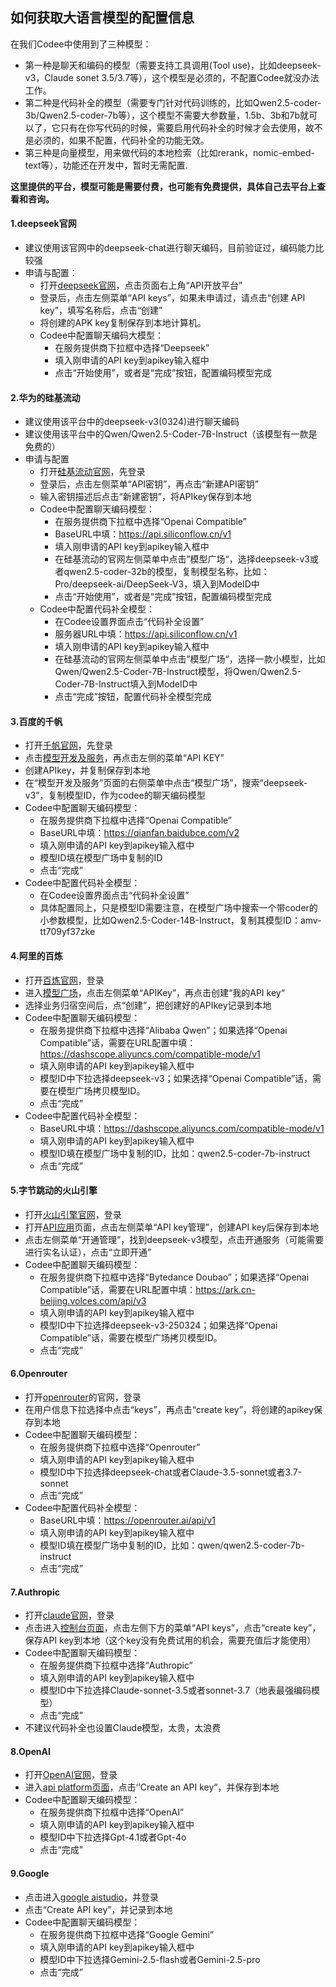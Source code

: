 ## 如何获取大语言模型的配置信息

在我们Codee中使用到了三种模型：

- 第一种是聊天和编码的模型（需要支持工具调用(Tool use)，比如deepseek-v3，Claude sonet 3.5/3.7等），这个模型是必须的，不配置Codee就没办法工作。
- 第二种是代码补全的模型（需要专门针对代码训练的，比如Qwen2.5-coder-3b/Qwen2.5-coder-7b等），这个模型不需要大参数量，1.5b、3b和7b就可以了，它只有在你写代码的时候，需要启用代码补全的时候才会去使用，故不是必须的，如果不配置，代码补全的功能无效。
- 第三种是向量模型，用来做代码的本地检索（比如rerank，nomic-embed-text等），功能还在开发中，暂时无需配置.

**这里提供的平台，模型可能是需要付费，也可能有免费提供，具体自己去平台上查看和咨询。**

#### 1.deepseek官网

- 建议使用该官网中的deepseek-chat进行聊天编码，目前验证过，编码能力比较强
- 申请与配置：
  - 打开[deepseek官网](https://deepseek.com)，点击页面右上角“API开放平台”
  - 登录后，点击左侧菜单“API keys”，如果未申请过，请点击“创建 API key”，填写名称后，点击“创建”
  - 将创建的APK key复制保存到本地计算机。
  - Codee中配置聊天编码大模型：
    - 在服务提供商下拉框中选择“Deepseek”
    - 填入刚申请的API key到apikey输入框中
    - 点击“开始使用”，或者是“完成”按钮，配置编码模型完成

#### 2.华为的硅基流动

- 建议使用该平台中的deepseek-v3(0324)进行聊天编码
- 建议使用该平台中的Qwen/Qwen2.5-Coder-7B-Instruct（该模型有一款是免费的）
- 申请与配置
  - 打开[硅基流动官网](https://siliconflow.cn/)，先登录
  - 登录后，点击左侧菜单“API密钥”，再点击“新建API密钥”
  - 输入密钥描述后点击“新建密钥”，将APIkey保存到本地
  - Codee中配置聊天编码模型：
    - 在服务提供商下拉框中选择“Openai Compatible”
    - BaseURL中填：https://api.siliconflow.cn/v1
    - 填入刚申请的API key到apikey输入框中
    - 在硅基流动的官网左侧菜单中点击”模型广场“，选择deepseek-v3或者qwen2.5-coder-32b的模型，复制模型名称，比如：Pro/deepseek-ai/DeepSeek-V3，填入到ModeID中
    - 点击“开始使用”，或者是“完成”按钮，配置编码模型完成
  - Codee中配置代码补全模型：
    - 在Codee设置界面点击“代码补全设置”
    - 服务器URL中填：https://api.siliconflow.cn/v1
    - 填入刚申请的API key到apikey输入框中
    - 在硅基流动的官网左侧菜单中点击”模型广场“，选择一款小模型，比如Qwen/Qwen2.5-Coder-7B-Instruct模型，将Qwen/Qwen2.5-Coder-7B-Instruct填入到ModeID中
    - 点击“完成”按钮，配置代码补全模型完成

#### 3.百度的千帆

- 打开[千帆官网](https://cloud.baidu.com/product-s/qianfan_home)，先登录
- 点击[模型开发及服务](https://cloud.baidu.com/product-s/qianfan_modelbuilder)，再点击左侧的菜单“API KEY”
- 创建APIkey，并复制保存到本地
- 在“模型开发及服务”页面的右侧菜单中点击“模型广场”，搜索“deepseek-v3”，复制模型ID，作为codee的聊天编码模型
- Codee中配置聊天编码模型：
  - 在服务提供商下拉框中选择“Openai Compatible”
  - BaseURL中填：https://qianfan.baidubce.com/v2
  - 填入刚申请的API key到apikey输入框中
  - 模型ID填在模型广场中复制的ID
  - 点击“完成”
- Codee中配置代码补全模型：
  - 在Codee设置界面点击“代码补全设置”
  - 具体配置同上，只是模型ID需要注意，在模型广场中搜索一个带coder的小参数模型，比如Qwen2.5-Coder-14B-Instruct，复制其模型ID：amv-tt709yf37zke

#### 4.阿里的百炼

- 打开[百炼官网](https://www.aliyun.com/product/bailian/)，登录
- 进入[模型广场](https://bailian.console.aliyun.com/?tab=model#/model-market)，点击左侧菜单“APIKey”，再点击创建“我的API key“
- 选择业务归宿空间后，点“创建”，把创建好的APIkey记录到本地
- Codee中配置聊天编码模型：
  - 在服务提供商下拉框中选择“Alibaba Qwen”；如果选择“Openai Compatible”话，需要在URL配置中填：https://dashscope.aliyuncs.com/compatible-mode/v1
  - 填入刚申请的API key到apikey输入框中
  - 模型ID中下拉选择deepseek-v3；如果选择“Openai Compatible”话，需要在模型广场拷贝模型ID。
  - 点击“完成”
- Codee中配置代码补全模型：
  - BaseURL中填：https://dashscope.aliyuncs.com/compatible-mode/v1
  - 填入刚申请的API key到apikey输入框中
  - 模型ID填在模型广场中复制的ID，比如：qwen2.5-coder-7b-instruct
  - 点击“完成”

#### 5.字节跳动的火山引擎

- 打开[火山引擎官网](https://www.volcengine.com/)，登录
- 打开[API应用](https://console.volcengine.com/ark/region:ark+cn-beijing/overview?briefPage=0&briefType=introduce&type=new)页面，点击左侧菜单“API key管理”，创建API key后保存到本地
- 点击左侧菜单“开通管理”，找到deepseek-v3模型，点击开通服务（可能需要进行实名认证），点击“立即开通”
- Codee中配置聊天编码模型：
  - 在服务提供商下拉框中选择“Bytedance Doubao”；如果选择“Openai Compatible”话，需要在URL配置中填：https://ark.cn-beijing.volces.com/api/v3
  - 填入刚申请的API key到apikey输入框中
  - 模型ID中下拉选择deepseek-v3-250324；如果选择“Openai Compatible”话，需要在模型广场拷贝模型ID。
  - 点击“完成”

#### 6.Openrouter

- 打开[openrouter](https://openrouter.ai/)的官网，登录
- 在用户信息下拉选择中点击“keys”，再点击“create key”，将创建的apikey保存到本地
- Codee中配置聊天编码模型：
  - 在服务提供商下拉框中选择“Openrouter”
  - 填入刚申请的API key到apikey输入框中
  - 模型ID中下拉选择deepseek-chat或者Claude-3.5-sonnet或者3.7-sonnet
  - 点击“完成”
- Codee中配置代码补全模型：
  - BaseURL中填：https://openrouter.ai/api/v1
  - 填入刚申请的API key到apikey输入框中
  - 模型ID填在模型广场中复制的ID，比如：qwen/qwen2.5-coder-7b-instruct
  - 点击“完成”

#### 7.Authropic

- 打开[claude官网](https://claude.ai/)，登录
- 点击进入[控制台页面](https://console.anthropic.com/dashboard)，点击左侧下方的菜单“API keys”，点击“create key”，保存API key到本地（这个key没有免费试用的机会，需要充值后才能使用）
- Codee中配置聊天编码模型：
  - 在服务提供商下拉框中选择“Authropic”
  - 填入刚申请的API key到apikey输入框中
  - 模型ID中下拉选择Claude-sonnet-3.5或者sonnet-3.7（地表最强编码模型）
  - 点击“完成”
- 不建议代码补全也设置Claude模型，太贵，太浪费

#### 8.OpenAI

- 打开[OpenAI官网](https://openai.com/)，登录
- 进入[api platform页面](https://platform.openai.com/api-keys)，点击‘’Create an API key“，并保存到本地
- Codee中配置聊天编码模型：
  - 在服务提供商下拉框中选择“OpenAI”
  - 填入刚申请的API key到apikey输入框中
  - 模型ID中下拉选择Gpt-4.1或者Gpt-4o
  - 点击“完成”

#### 9.Google

- 点击进入[google aistudio](https://aistudio.google.com/apikey)，并登录
- 点击“Create API key”，并记录到本地
- Codee中配置聊天编码模型：
  - 在服务提供商下拉框中选择“Google Gemini”
  - 填入刚申请的API key到apikey输入框中
  - 模型ID中下拉选择Gemini-2.5-flash或者Gemini-2.5-pro
  - 点击“完成”